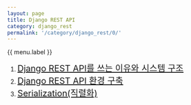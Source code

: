 ```yaml
---
layout: page
title: Django REST API
category: django_rest
permalink: '/category/django_rest/0/'
---
```


<p class="menu-label">{{ menu.label }}</p>
<ol class="menu-list">
    <li><a style="font-size:20px" href="/category/django_rest/1/">Django REST API를 쓰는 이유와 시스템 구조</a></li>
    <li><a style="font-size:20px" href="/category/django_rest/2/">Django REST API 환경 구축</a></li>  <li><a style="font-size:20px" href="/category/django_rest/3/">Serialization(직렬화)</a></li>   
</ol>
